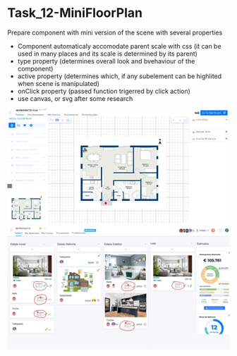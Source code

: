 # Task_12-MiniFloorPlan

Prepare component with mini version of the scene with several properties

- Component automaticaly accomodate parent scale with css (it can be used in many places and its scale is determined by its parent)
- type property (determines overall look and bvehaviour of the component)
- active property (determines which, if any subelement can be highlited when scene is manipulated)
- onClick property (passed function trigerred by click action)
- use canvas, or svg after some research

![ReformFloorPlan](/ReformFloorPlan.JPG)
![MiniFloorPlan](/MiniFloorPlan.JPG)
